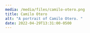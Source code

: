 ```yaml
---
media: /media/files/camilo-otero.png
title: Camilo Otero
alt: "A portrait of Camilo Otero. "
date: 2022-04-29T13:31:00-0500
---
```

